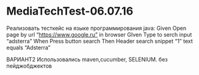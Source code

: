 # MediaTechTest-06.07.16
Реализовать тесткейс на языке программирования java:
Given Open page by url “https://www.google.ru” in browser
GIven Type to serch input “adsterra”
When Press button search
Then Header search snippet “1” text equals “Adsterra”

ВАРИАНТ2
Использовались maven,cucumber, SELENIUM. без пейджобджектов
